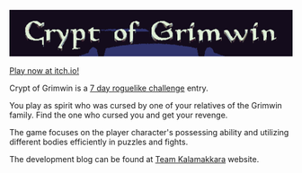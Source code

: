 ![](title.png)

[Play now at itch.io!](https://teamkalamakkara.itch.io/crypt-of-grimwin)

Crypt of Grimwin is a [7 day roguelike challenge](https://itch.io/jam/7drl-challenge-2018) entry.

You play as spirit who was cursed by one of your relatives of the Grimwin family. Find the one who cursed you and get your revenge.

The game focuses on the player character's possessing ability and utilizing different bodies efficiently in puzzles and fights.

The development blog can be found at [Team Kalamakkara](https://teamkalamakkara.wordpress.com/tag/grimwin/) website.